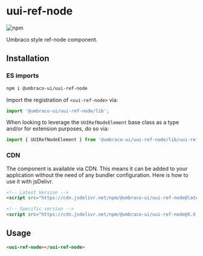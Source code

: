 # uui-ref-node

![npm](https://img.shields.io/npm/v/@umbraco-ui/uui-ref-node?logoColor=%231B264F)

Umbraco style ref-node component.

## Installation

### ES imports

```zsh
npm i @umbraco-ui/uui-ref-node
```

Import the registration of `<uui-ref-node>` via:

```javascript
import '@umbraco-ui/uui-ref-node/lib';
```

When looking to leverage the `UUIRefNodeElement` base class as a type and/or for extension purposes, do so via:

```javascript
import { UUIRefNodeElement } from '@umbraco-ui/uui-ref-node/lib/uui-ref-node.element';
```

### CDN

The component is available via CDN. This means it can be added to your application without the need of any bundler configuration. Here is how to use it with jsDelivr.

```html
<!-- Latest Version -->
<script src="https://cdn.jsdelivr.net/npm/@umbraco-ui/uui-ref-node@latest/dist/uui-ref-node.min.js"></script>

<!-- Specific version -->
<script src="https://cdn.jsdelivr.net/npm/@umbraco-ui/uui-ref-node@X.X.X/dist/uui-ref-node.min.js"></script>
```

## Usage

```html
<uui-ref-node></uui-ref-node>
```
